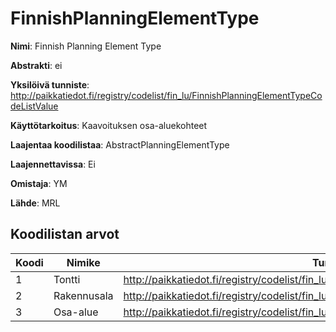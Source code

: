 # FinnishPlanningElementType

**Nimi**: Finnish Planning Element Type

**Abstrakti**: ei

**Yksilöivä tunniste**: http://paikkatiedot.fi/registry/codelist/fin_lu/FinnishPlanningElementTypeCodeListValue

**Käyttötarkoitus**: Kaavoituksen osa-aluekohteet

**Laajentaa koodilistaa**: AbstractPlanningElementType

**Laajennettavissa**: Ei

**Omistaja**: YM

**Lähde**: MRL

## Koodilistan arvot

Koodi     | Nimike           | Tunniste
-----------|------------------|------------
 1       | Tontti   | http://paikkatiedot.fi/registry/codelist/fin_lu/FinnishPlanningElementTypeCodeListValue/1
 2       | Rakennusala   | http://paikkatiedot.fi/registry/codelist/fin_lu/FinnishPlanningElementTypeCodeListValue/2
 3       | Osa-alue   | http://paikkatiedot.fi/registry/codelist/fin_lu/FinnishPlanningElementTypeCodeListValue/3
